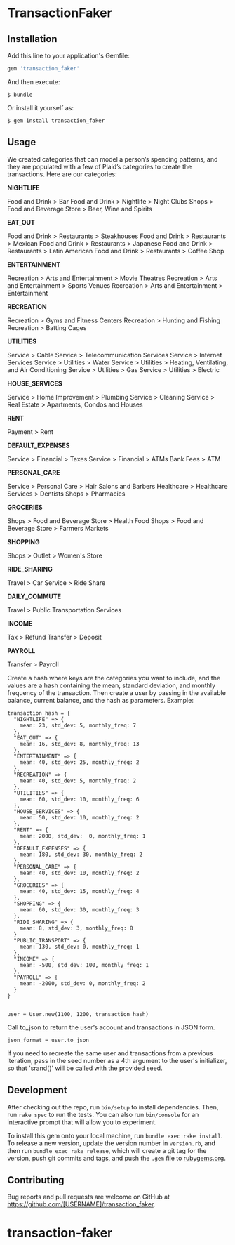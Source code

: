 # TransactionFaker

## Installation

Add this line to your application's Gemfile:

```ruby
gem 'transaction_faker'
```

And then execute:

    $ bundle

Or install it yourself as:

    $ gem install transaction_faker

## Usage

We created categories that can model a person’s spending patterns, and they are populated with a few of Plaid’s categories to create the transactions. Here are our categories:



<b>NIGHTLIFE</b>

Food and Drink > Bar
Food and Drink > Nightlife > Night Clubs
Shops > Food and Beverage Store > Beer, Wine and Spirits

<b>EAT_OUT</b>

Food and Drink > Restaurants > Steakhouses
Food and Drink > Restaurants > Mexican
Food and Drink > Restaurants > Japanese
Food and Drink > Restaurants > Latin American
Food and Drink > Restaurants > Coffee Shop

<b>ENTERTAINMENT</b>

Recreation > Arts and Entertainment > Movie Theatres
Recreation > Arts and Entertainment > Sports Venues
Recreation > Arts and Entertainment > Entertainment

<b>RECREATION</b>

Recreation > Gyms and Fitness Centers
Recreation > Hunting and Fishing
Recreation > Batting Cages

<b>UTILITIES</b>

Service > Cable
Service > Telecommunication Services
Service > Internet Services
Service > Utilities > Water
Service > Utilities > Heating, Ventilating, and Air Conditioning
Service > Utilities > Gas
Service > Utilities > Electric

<b>HOUSE_SERVICES</b>

Service > Home Improvement > Plumbing
Service > Cleaning
Service > Real Estate > Apartments, Condos and Houses

<b>RENT</b>

Payment > Rent

<b>DEFAULT_EXPENSES</b>

Service > Financial > Taxes
Service > Financial > ATMs
Bank Fees > ATM

<b>PERSONAL_CARE</b>

Service > Personal Care > Hair Salons and Barbers
Healthcare > Healthcare Services > Dentists
Shops > Pharmacies

<b>GROCERIES</b>

Shops > Food and Beverage Store > Health Food
Shops > Food and Beverage Store > Farmers Markets

<b>SHOPPING</b>

Shops > Outlet > Women's Store

<b>RIDE_SHARING</b>

Travel > Car Service > Ride Share

<b>DAILY_COMMUTE</b>

Travel > Public Transportation Services

<b>INCOME</b>

Tax > Refund
Transfer > Deposit

<b>PAYROLL</b>

Transfer > Payroll



Create a hash where keys are the categories you want to include, and the values are a hash  containing the mean, standard deviation, and monthly frequency of the transaction. Then create a user by passing in the available balance, current balance, and the hash as parameters. Example:

    transaction_hash = {
      "NIGHTLIFE" => {
        mean: 23, std_dev: 5, monthly_freq: 7
      },
      "EAT_OUT" => {
        mean: 16, std_dev: 8, monthly_freq: 13
      },
      "ENTERTAINMENT" => {
        mean: 40, std_dev: 25, monthly_freq: 2
      },
      "RECREATION" => {
        mean: 40, std_dev: 5, monthly_freq: 2
      },
      "UTILITIES" => {
        mean: 60, std_dev: 10, monthly_freq: 6
      },
      "HOUSE_SERVICES" => {
        mean: 50, std_dev: 10, monthly_freq: 2
      },
      "RENT" => {
        mean: 2000, std_dev:  0, monthly_freq: 1
      },
      "DEFAULT_EXPENSES" => {
        mean: 180, std_dev: 30, monthly_freq: 2
      },
      "PERSONAL_CARE" => {
        mean: 40, std_dev: 10, monthly_freq: 2
      },
      "GROCERIES" => {
        mean: 40, std_dev: 15, monthly_freq: 4
      },
      "SHOPPING" => {
        mean: 60, std_dev: 30, monthly_freq: 3
      },
      "RIDE_SHARING" => {
        mean: 8, std_dev: 3, monthly_freq: 8
      }
      "PUBLIC_TRANSPORT" => {
        mean: 130, std_dev: 0, monthly_freq: 1
      },
      "INCOME" => {
        mean: -500, std_dev: 100, monthly_freq: 1
      },
      "PAYROLL" => {
        mean: -2000, std_dev: 0, monthly_freq: 2
      }
    }


    user = User.new(1100, 1200, transaction_hash)

Call to_json to return the user’s account and transactions in JSON form.

    json_format = user.to_json
    
If you need to recreate the same user and transactions from a previous iteration, pass in the seed number as a 4th argument to the user's initializer, so that 'srand()' will be called with the provided seed.

## Development

After checking out the repo, run `bin/setup` to install dependencies. Then, run `rake spec` to run the tests. You can also run `bin/console` for an interactive prompt that will allow you to experiment.

To install this gem onto your local machine, run `bundle exec rake install`. To release a new version, update the version number in `version.rb`, and then run `bundle exec rake release`, which will create a git tag for the version, push git commits and tags, and push the `.gem` file to [rubygems.org](https://rubygems.org).

## Contributing

Bug reports and pull requests are welcome on GitHub at https://github.com/[USERNAME]/transaction_faker.

# transaction-faker

